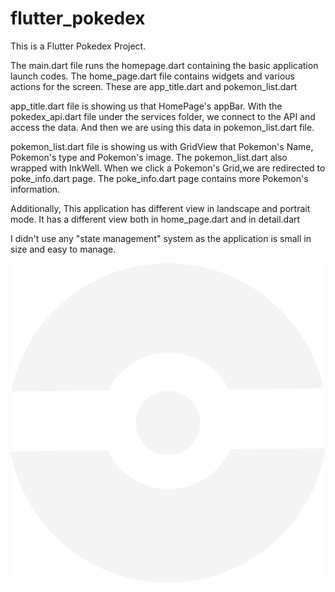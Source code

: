 # flutter_pokedex

This is a Flutter Pokedex Project.

The main.dart file runs the homepage.dart containing the basic application launch codes. The home_page.dart file contains widgets and various actions for the screen. These are app_title.dart and pokemon_list.dart

app_title.dart file is showing us that HomePage's appBar.
With the pokedex_api.dart file under the services folder, we connect to the API and access the data. And then we are using this data in pokemon_list.dart file.

pokemon_list.dart file is showing us with GridView that Pokemon's Name, Pokemon's type and Pokemon's image.
The pokemon_list.dart also wrapped with InkWell.
When we click a Pokemon's Grid,we are redirected to poke_info.dart page. 
The poke_info.dart page contains more Pokemon's information.

Additionally, This application has different view in landscape and portrait mode.
It has a different view both in home_page.dart and in detail.dart

I didn't use any "state management" system as the application is small in size and easy to manage.

![Screenshot](https://github.com/iamoguzhanarslantas/flutter_pokedex/blob/version1.0.0/images/pokeball.png)
